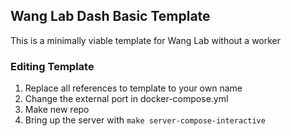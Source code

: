 ## Wang Lab Dash Basic Template

This is a minimally viable template for Wang Lab without a worker

### Editing Template

1. Replace all references to template to your own name
1. Change the external port in docker-compose.yml
1. Make new repo
1. Bring up the server with ```make server-compose-interactive```

